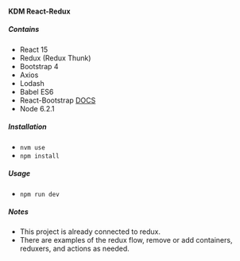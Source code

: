 #### KDM React-Redux
##### Contains
 - React 15
 - Redux (Redux Thunk)
 - Bootstrap 4
 - Axios
 - Lodash
 - Babel ES6
 - React-Bootstrap [DOCS](https://react-bootstrap.github.io/components.html)
 - Node 6.2.1

##### Installation
 - `nvm use`
 - `npm install`

##### Usage

- `npm run dev`

##### Notes
- This project is already connected to redux.
- There are examples of the redux flow, remove or add containers, reduxers, and actions as needed.
